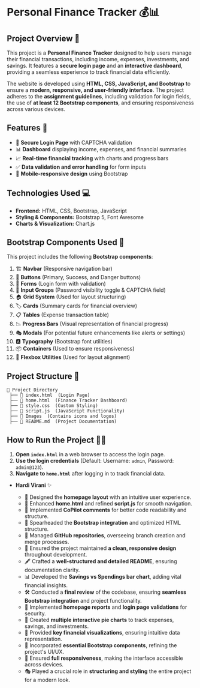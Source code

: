 # Personal Finance Tracker 💰📊

## Project Overview 🏦

This project is a **Personal Finance Tracker** designed to help users manage their financial transactions, including income, expenses, investments, and savings. It features a **secure login page** and an **interactive dashboard**, providing a seamless experience to track financial data efficiently.

The website is developed using **HTML, CSS, JavaScript, and Bootstrap** to ensure a **modern, responsive, and user-friendly interface**. The project adheres to the **assignment guidelines**, including validation for login fields, the use of **at least 12 Bootstrap components**, and ensuring responsiveness across various devices.

## Features 🚀

-   🔐 **Secure Login Page** with CAPTCHA validation
-   📊 **Dashboard** displaying income, expenses, and financial summaries
-   📈 **Real-time financial tracking** with charts and progress bars
-   ✅ **Data validation and error handling** for form inputs
-   📱 **Mobile-responsive design** using Bootstrap

## Technologies Used 💻

-   **Frontend:** HTML, CSS, Bootstrap, JavaScript
-   **Styling & Components:** Bootstrap 5, Font Awesome
-   **Charts & Visualization:** Chart.js

## Bootstrap Components Used 🎨

This project includes the following **Bootstrap components**:

1. 🏗 **Navbar** (Responsive navigation bar)
2. 🔘 **Buttons** (Primary, Success, and Danger buttons)
3. 📝 **Forms** (Login form with validation)
4. 👀 **Input Groups** (Password visibility toggle & CAPTCHA field)
5. 🏠 **Grid System** (Used for layout structuring)
6. 🏷 **Cards** (Summary cards for financial overview)
7. 📋 **Tables** (Expense transaction table)
8. 📉 **Progress Bars** (Visual representation of financial progress)
9. 🎭 **Modals** (For potential future enhancements like alerts or settings)
10. 🅰 **Typography** (Bootstrap font utilities)
11. 📦 **Containers** (Used to ensure responsiveness)
12. 📐 **Flexbox Utilities** (Used for layout alignment)

## Project Structure 📂

```
📂 Project Directory
 ├── 📄 index.html  (Login Page)
 ├── 📄 home.html  (Finance Tracker Dashboard)
 ├── 📄 style.css  (Custom Styling)
 ├── 📄 script.js  (JavaScript Functionality)
 ├── 📂 Images  (Contains icons and logos)
 ├── 📄 README.md  (Project Documentation)
```

## How to Run the Project 🏃‍♂️

1. **Open `index.html`** in a web browser to access the login page.
2. **Use the login credentials** (Default: Username: `admin`, Password: `admin@123`).
3. **Navigate to `home.html`** after logging in to track financial data.

-   **Hardi Virani** ✨

    -   🏡 Designed the **homepage layout** with an intuitive user experience.
    -   🔧 Enhanced **home.html** and refined **script.js** for smooth navigation.
    -   📝 Implemented **CoPilot comments** for better code readability and structure.
    -   🎨 Spearheaded the **Bootstrap integration** and optimized HTML structure.
    -   🔄 Managed **GitHub repositories**, overseeing branch creation and merge processes.
    -   📏 Ensured the project maintained **a clean, responsive design** throughout development.
    -   🖋 Crafted a **well-structured and detailed README**, ensuring documentation clarity.
    -   📊 Developed the **Savings vs Spendings bar chart**, adding vital financial insights.
    -   🛠 Conducted a **final review** of the codebase, ensuring **seamless Bootstrap integration** and project functionality.
    -   📜 Implemented **homepage reports** and **login page validations** for security.
    -   🎯 Created **multiple interactive pie charts** to track expenses, savings, and investments.
    -   📢 Provided **key financial visualizations**, ensuring intuitive data representation.
    -   🔹 Incorporated **essential Bootstrap components**, refining the project's UI/UX.
    -   📱 Ensured **full responsiveness**, making the interface accessible across devices.
    -   🎭 Played a crucial role in **structuring and styling** the entire project for a modern look.
